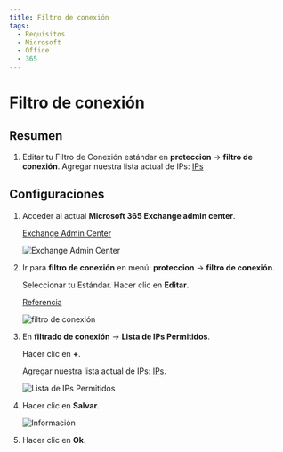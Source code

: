 ```yaml
---
title: Filtro de conexión
tags:
  - Requisitos
  - Microsoft
  - Office
  - 365
---
```


# Filtro de conexión

## Resumen

1. Editar tu Filtro de Conexión estándar en **proteccion** -> **filtro de conexión**. Agregar nuestra lista actual de IPs: [IPs](../ips.html#separado-por-linhas)

## Configuraciones

1. Acceder al actual **Microsoft 365 Exchange admin center**.

   [Exchange Admin Center](https://outlook.office365.com/ecp/)

   ![Exchange Admin Center](https://cdn.phishx.io/phishx-docs/images/microsoft_365_10.webp)

2. Ir para **filtro de conexión** en menú: **proteccion** -> **filtro de conexión**.

   Seleccionar tu Estándar. Hacer clic en **Editar**.

   [Referencia](https://docs.microsoft.com/pt-br/microsoft-365/security/office-365-security/configure-the-connection-filter-policy)

   ![filtro de conexión](https://cdn.phishx.io/phishx-docs/images/microsoft_365_21.webp)

3. En **filtrado de conexión** -> **Lista de IPs Permitidos**.

   Hacer clic en **+**.

   Agregar nuestra lista actual de IPs: [IPs](../ips.html#separado-por-linhas).

   ![Lista de IPs Permitidos](https://cdn.phishx.io/phishx-docs/images/microsoft_365_22.webp)

4. Hacer clic en **Salvar**.

   ![Información](https://cdn.phishx.io/phishx-docs/images/microsoft_365_23.webp)

5. Hacer clic en **Ok**.
